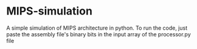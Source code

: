 # MIPS-simulation
A simple simulation of MIPS architecture in python.
To run the code, just paste the assembly file's binary bits in the input array of the processor.py file
